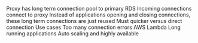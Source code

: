 Proxy has long term connection pool to primary RDS
	Incoming connections connect to proxy
		Instead of applications opening and closing connections, these long term connections are just reused
		Must quicker versus direct connection
Use cases
	Too many connection errors
	AWS Lambda
	Long running applications
Auto scaling and highly available